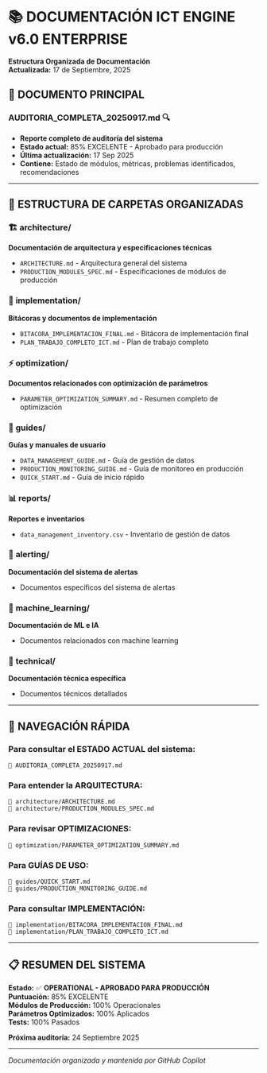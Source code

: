 # 📚 DOCUMENTACIÓN ICT ENGINE v6.0 ENTERPRISE

**Estructura Organizada de Documentación**  
**Actualizada:** 17 de Septiembre, 2025  

## 🎯 DOCUMENTO PRINCIPAL

### **AUDITORIA_COMPLETA_20250917.md** 🔍
- **Reporte completo de auditoría del sistema**  
- **Estado actual:** 85% EXCELENTE - Aprobado para producción  
- **Última actualización:** 17 Sep 2025  
- **Contiene:** Estado de módulos, métricas, problemas identificados, recomendaciones  

---

## 📁 ESTRUCTURA DE CARPETAS ORGANIZADAS

### 🏗️ **architecture/**
**Documentación de arquitectura y especificaciones técnicas**
- `ARCHITECTURE.md` - Arquitectura general del sistema  
- `PRODUCTION_MODULES_SPEC.md` - Especificaciones de módulos de producción  

### 🔨 **implementation/**  
**Bitácoras y documentos de implementación**
- `BITACORA_IMPLEMENTACION_FINAL.md` - Bitácora de implementación final  
- `PLAN_TRABAJO_COMPLETO_ICT.md` - Plan de trabajo completo  

### ⚡ **optimization/**
**Documentos relacionados con optimización de parámetros**
- `PARAMETER_OPTIMIZATION_SUMMARY.md` - Resumen completo de optimización  

### 📖 **guides/**
**Guías y manuales de usuario**
- `DATA_MANAGEMENT_GUIDE.md` - Guía de gestión de datos  
- `PRODUCTION_MONITORING_GUIDE.md` - Guía de monitoreo en producción  
- `QUICK_START.md` - Guía de inicio rápido  

### 📊 **reports/**
**Reportes e inventarios**
- `data_management_inventory.csv` - Inventario de gestión de datos  

### 🚨 **alerting/**
**Documentación del sistema de alertas**
- Documentos específicos del sistema de alertas  

### 🤖 **machine_learning/**
**Documentación de ML e IA**
- Documentos relacionados con machine learning  

### 🔧 **technical/**
**Documentación técnica específica**
- Documentos técnicos detallados  

---

## 🚀 NAVEGACIÓN RÁPIDA

### Para consultar el **ESTADO ACTUAL** del sistema:
```
📄 AUDITORIA_COMPLETA_20250917.md
```

### Para entender la **ARQUITECTURA**:
```
📁 architecture/ARCHITECTURE.md
📁 architecture/PRODUCTION_MODULES_SPEC.md
```

### Para revisar **OPTIMIZACIONES**:
```
📁 optimization/PARAMETER_OPTIMIZATION_SUMMARY.md
```

### Para **GUÍAS DE USO**:
```
📁 guides/QUICK_START.md
📁 guides/PRODUCTION_MONITORING_GUIDE.md
```

### Para consultar **IMPLEMENTACIÓN**:
```
📁 implementation/BITACORA_IMPLEMENTACION_FINAL.md
📁 implementation/PLAN_TRABAJO_COMPLETO_ICT.md
```

---

## 📋 RESUMEN DEL SISTEMA

**Estado:** ✅ **OPERATIONAL - APROBADO PARA PRODUCCIÓN**  
**Puntuación:** 85% EXCELENTE  
**Módulos de Producción:** 100% Operacionales  
**Parámetros Optimizados:** 100% Aplicados  
**Tests:** 100% Pasados  

**Próxima auditoría:** 24 Septiembre 2025  

---

*Documentación organizada y mantenida por GitHub Copilot*